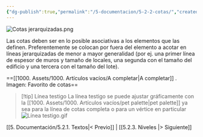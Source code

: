 ```yaml
---
{"dg-publish":true,"permalink":"/5-documentacion/5-2-2-cotas/","created":"2024-12-27T13:46:47.400-03:00","updated":"2025-01-29T19:33:07.895-03:00"}
---
```


![Cotas jerarquizadas.png](/img/user/1000.%20Assets/1000.%20Im%C3%A1genes/Cotas%20jerarquizadas.png)

Las cotas deben ser en lo posible asociativas a los elementos que las definen. Preferentemente se colocan por fuera del elemento a acotar en líneas jerarquizadas de menor a mayor generalidad (por ej. una primer línea de espesor de muros y tamaño de locales, una segunda con el tamaño del edificio y una tercera con el tamaño del lote).

==[[1000. Assets/1000. Artículos vacíos/A completar\|A completar]] . Imagen: Favorito de cotas==

> [!tip] Línea testigo
> La línea testigo se puede ajustar gráficamente con la [[1000. Assets/1000. Artículos vacíos/pet palette\|pet palette]] ya sea para la línea de cotas completa o para un vértice en particular
> ![Línea testigo.gif](/img/user/1000.%20Assets/1000.%20Animaciones/L%C3%ADnea%20testigo.gif)


[[5. Documentación/5.2.1. Textos\|< Previo]] | [[5.2.3. Niveles \|> Siguiente]]